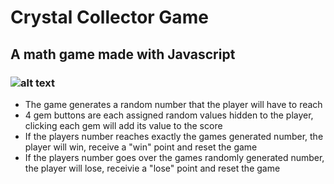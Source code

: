 # Crystal Collector Game

## A math game made with Javascript

### ![alt text](https://user-images.githubusercontent.com/29578027/32467614-92145a04-c308-11e7-82d6-f58bcbf75477.PNG)

* The game generates a random number that the player will have to reach
* 4 gem buttons are each assigned random values hidden to the player, clicking each gem will add its value to the score
* If the players number reaches exactly the games generated number, the player will win, receive a "win" point and reset the game
* If the players number goes over the games randomly generated number, the player will lose, receivie a "lose" point and reset the game